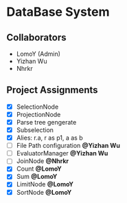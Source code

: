 # DataBase System

## Collaborators

- LomoY (Admin)
- Yizhan Wu
- Nhrkr

## Project Assignments


- [x] SelectionNode
- [x] ProjectionNode
- [x] Parse tree gengerate 
- [x] Subselection
- [x] Alies: r.a, r as p1, a as b
- [ ] File Path configuration **@Yizhan Wu**
- [ ] EvaluatorManager **@Yizhan Wu**
- [ ] JoinNode **@Nhrkr**
- [x] Count **@LomoY**
- [x] Sum **@LomoY**
- [x] LimitNode **@LomoY**
- [x] SortNode **@LomoY**
